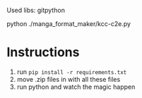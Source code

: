 Used libs:
gitpython

python ./manga_format_maker/kcc-c2e.py 


# Instructions
1. run `pip install -r requirements.txt`
2. move .zip files in with all these files
3. run python and watch the magic happen